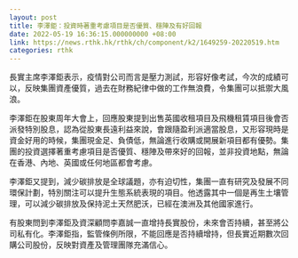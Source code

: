 ```yaml
---
layout: post
title: 李澤鉅：投資時著重考慮項目是否優質、穩陣及有好回報
date: 2022-05-19 16:36:15.000000000 +08:00
link: https://news.rthk.hk/rthk/ch/component/k2/1649259-20220519.htm
categories: rthk
---
```


長實主席李澤鉅表示，疫情對公司而言是壓力測試，形容好像考試，今次的成績可以，反映集團資產優質，過去在財務紀律中做的工作無浪費，令集團可以抵禦大風浪。

李澤鉅在股東周年大會上，回應股東提到出售英國收租項目及飛機租賃項目後會否派發特別股息，認為從股東長遠利益來說，會跟隨盈利派適當股息，又形容現時是資金好用的時候，集團現金足、負債低，無論進行收購或開展新項目都有優勢。集團的投資選擇著重考慮項目是否優質、穩陣及帶來好的回報，並非投資地點，無論在香港、內地、英國或任何地區都會考慮。

李澤鉅又提到，減少碳排放是全球議題，亦有迫切性，集團一直有研究及發展不同環保計劃，特別關注可以提升生態系統表現的項目。他透露其中一個是再生土壤管理，可以減少碳排放及保持泥土天然肥沃，已經在澳洲及其他國家進行。

有股東問到李澤鉅及資深顧問李嘉誠一直增持長實股份，未來會否持續，甚至將公司私有化。李澤鉅指，監管條例所限，不能回應是否持續增持，但長實近期數次回購公司股份，反映對資產及管理團隊充滿信心。
